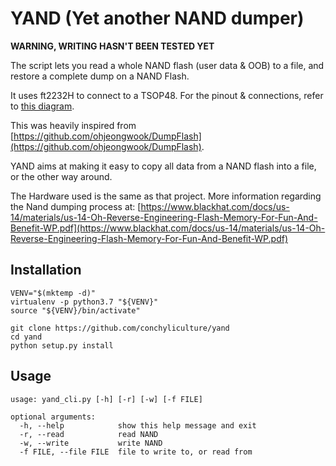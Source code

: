 # YAND (Yet another NAND dumper)

**WARNING, WRITING HASN'T BEEN TESTED YET**

The script lets you read a whole NAND flash (user data & OOB) to a file, and restore a complete dump on a NAND Flash.

It uses ft2232H to connect to a TSOP48. For the pinout & connections, refer to [this diagram](https://github.com/ohjeongwook/DumpFlash/blob/master/schematics.png).

This was heavily inspired from [https://github.com/ohjeongwook/DumpFlash](https://github.com/ohjeongwook/DumpFlash).

YAND aims at making it easy to copy all data from a NAND flash into a file, or the other way around.

The Hardware used is the same as that project. More information regarding the Nand dumping process at:
[https://www.blackhat.com/docs/us-14/materials/us-14-Oh-Reverse-Engineering-Flash-Memory-For-Fun-And-Benefit-WP.pdf](https://www.blackhat.com/docs/us-14/materials/us-14-Oh-Reverse-Engineering-Flash-Memory-For-Fun-And-Benefit-WP.pdf)

## Installation

```
VENV="$(mktemp -d)"
virtualenv -p python3.7 "${VENV}"
source "${VENV}/bin/activate"

git clone https://github.com/conchyliculture/yand
cd yand
python setup.py install
```

## Usage

```
usage: yand_cli.py [-h] [-r] [-w] [-f FILE]

optional arguments:
  -h, --help            show this help message and exit
  -r, --read            read NAND
  -w, --write           write NAND
  -f FILE, --file FILE  file to write to, or read from

```
